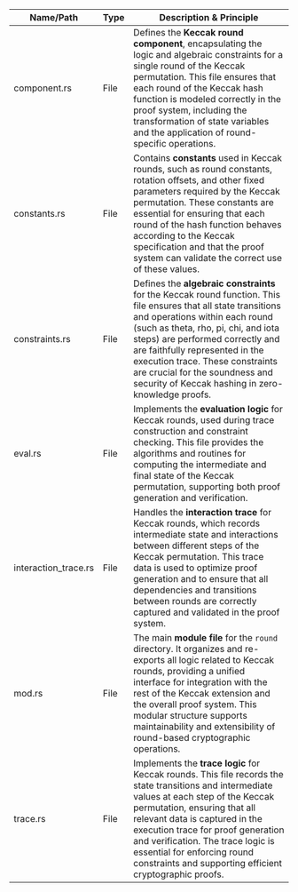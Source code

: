 | Name/Path                | Type      | Description & Principle                                                                                                                                                                                                                                                                                                                                                                                                                                                                                                 |
|--------------------------|-----------|--------------------------------------------------------------------------------------------------------------------------------------------------------------------------------------------------------------------------------------------------------------------------------------------------------------------------------------------------------------------------------------------------------------------------------------------------------------------------------------------------------------------------|
| component.rs             | File      | Defines the **Keccak round component**, encapsulating the logic and algebraic constraints for a single round of the Keccak permutation. This file ensures that each round of the Keccak hash function is modeled correctly in the proof system, including the transformation of state variables and the application of round-specific operations.                                                      |
| constants.rs             | File      | Contains **constants** used in Keccak rounds, such as round constants, rotation offsets, and other fixed parameters required by the Keccak permutation. These constants are essential for ensuring that each round of the hash function behaves according to the Keccak specification and that the proof system can validate the correct use of these values.                                         |
| constraints.rs           | File      | Defines the **algebraic constraints** for the Keccak round function. This file ensures that all state transitions and operations within each round (such as theta, rho, pi, chi, and iota steps) are performed correctly and are faithfully represented in the execution trace. These constraints are crucial for the soundness and security of Keccak hashing in zero-knowledge proofs.                  |
| eval.rs                  | File      | Implements the **evaluation logic** for Keccak rounds, used during trace construction and constraint checking. This file provides the algorithms and routines for computing the intermediate and final state of the Keccak permutation, supporting both proof generation and verification.                                                                   |
| interaction_trace.rs     | File      | Handles the **interaction trace** for Keccak rounds, which records intermediate state and interactions between different steps of the Keccak permutation. This trace data is used to optimize proof generation and to ensure that all dependencies and transitions between rounds are correctly captured and validated in the proof system.                                                    |
| mod.rs                   | File      | The main **module file** for the `round` directory. It organizes and re-exports all logic related to Keccak rounds, providing a unified interface for integration with the rest of the Keccak extension and the overall proof system. This modular structure supports maintainability and extensibility of round-based cryptographic operations.                                                    |
| trace.rs                 | File      | Implements the **trace logic** for Keccak rounds. This file records the state transitions and intermediate values at each step of the Keccak permutation, ensuring that all relevant data is captured in the execution trace for proof generation and verification. The trace logic is essential for enforcing round constraints and supporting efficient cryptographic proofs.                         |